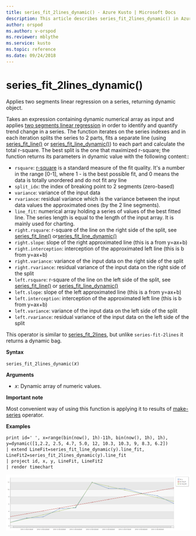 ```yaml
---
title: series_fit_2lines_dynamic() - Azure Kusto | Microsoft Docs
description: This article describes series_fit_2lines_dynamic() in Azure Kusto.
author: orspod
ms.author: v-orspod
ms.reviewer: mblythe
ms.service: kusto
ms.topic: reference
ms.date: 09/24/2018
---
```

# series_fit_2lines_dynamic()

Applies two segments linear regression on a series, returning dynamic object.  

Takes an expression containing dynamic numerical array as input and applies [two segments linear regression](https://en.wikipedia.org/wiki/Segmented_regression) in order to identify and quantify trend change in a series. The function iterates on the series indexes and in each iteration splits the series to 2 parts, fits a separate line (using [series_fit_line()](series-fit-linefunction.md) or [series_fit_line_dynamic()](series-fit-line-dynamicfunction.md)) to each part and calculate the total r-square. The best split is the one that maximized r-square; the function returns its parameters in dynamic value with the following content::
* `rsquare`: [r-square](https://en.wikipedia.org/wiki/Coefficient_of_determination) is a standard measure of the fit quality. It's a number in the range [0-1], where 1 - is the best possible fit, and 0 means the data is totally unordered and do not fit any line
* `split_idx`: the index of breaking point to 2 segments (zero-based)
* `variance`: variance of the input data
* `rvariance`: residual variance which is the variance between the input data values the approximated ones (by the 2 line segments).
* `line_fit`: numerical array holding a series of values of the best fitted line. The series length is equal to the length of the input array. It is mainly used for charting.
* `right.rsquare`: r-square of the line on the right side of the split, see [series_fit_line()](series-fit-linefunction.md) or[series_fit_line_dynamic()](series-fit-line-dynamicfunction.md)
* `right.slope`: slope of the right approximated line (this is a from y=ax+b)
* `right.interception`: interception of the approximated left line (this is b from y=ax+b)
* `right.variance`: variance of the input data on the right side of the split
* `right.rvariance`: residual variance of the input data on the right side of the split
* `left.rsquare`: r-square of the line on the left side of the split, see [series_fit_line()](series-fit-linefunction.md) or [series_fit_line_dynamic()](series-fit-line-dynamicfunction.md)
* `left.slope`: slope of the left approximated line (this is a from y=ax+b)
* `left.interception`: interception of the approximated left line (this is b from y=ax+b)
* `left.variance`: variance of the input data on the left side of the split
* `left.rvariance`: residual variance of the input data on the left side of the split

This operator is similar to [series_fit_2lines](series-fit-2linesfunction.md), but unlike `series-fit-2lines` it returns a dynamic bag.

**Syntax**

`series_fit_2lines_dynamic(`*x*`)`

**Arguments**

* *x*: Dynamic array of numeric values.  

**Important note**

Most convenient way of using this function is applying it to results of [make-series](make-seriesoperator.md) operator.

**Examples**

```kusto
print id=' ', x=range(bin(now(), 1h)-11h, bin(now(), 1h), 1h), y=dynamic([1,2.2, 2.5, 4.7, 5.0, 12, 10.3, 10.3, 9, 8.3, 6.2])
| extend LineFit=series_fit_line_dynamic(y).line_fit, LineFit2=series_fit_2lines_dynamic(y).line_fit
| project id, x, y, LineFit, LineFit2
| render timechart
```

![alt text](./Images/samples/series-fit-2lines.png "series-fit-2lines")